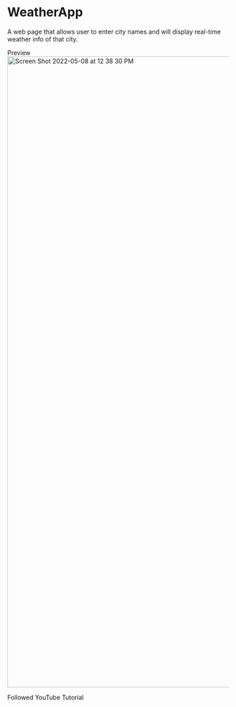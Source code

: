 # WeatherApp
A web page that allows user to enter city names and will display real-time weather info of that city.

Preview
<img width="1438" alt="Screen Shot 2022-05-08 at 12 38 30 PM" src="https://user-images.githubusercontent.com/51375432/167306049-bdd8734b-3977-428e-86e0-4b1ec68c1b01.png">

Followed YouTube Tutorial
